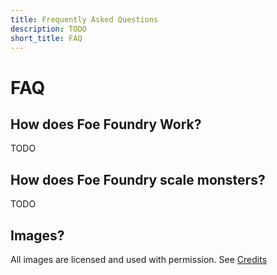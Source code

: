 ```yaml
---
title: Frequently Asked Questions
description: TODO
short_title: FAQ
---
```


# FAQ

## How does Foe Foundry Work?

TODO

## How does Foe Foundry scale monsters?

TODO

## Images?

All images are licensed and used with permission. See [Credits](../credits.md)